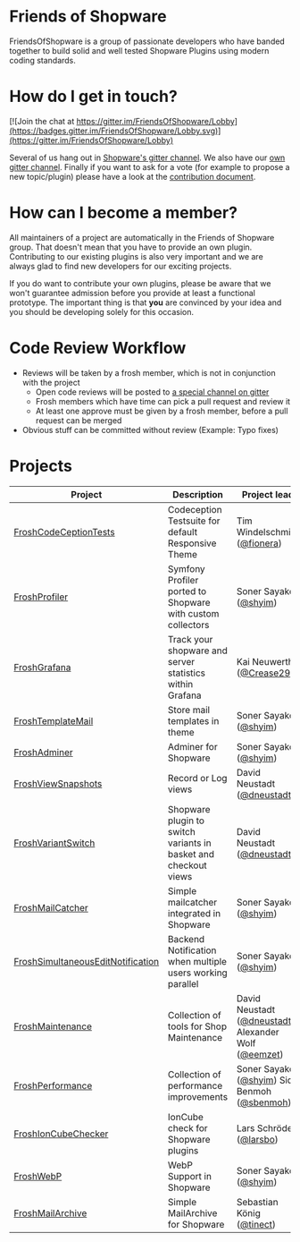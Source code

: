 # Friends of Shopware

FriendsOfShopware is a group of passionate developers who have banded together to build solid and well tested Shopware Plugins using modern coding standards.


# How do I get in touch?

[![Join the chat at https://gitter.im/FriendsOfShopware/Lobby](https://badges.gitter.im/FriendsOfShopware/Lobby.svg)](https://gitter.im/FriendsOfShopware/Lobby)

Several of us hang out in [Shopware's gitter channel](https://gitter.im/shopware/shopware). 
We also have our [own gitter channel](https://gitter.im/FriendsOfShopware/Lobby). 
Finally if you want to ask for a vote (for example to propose a new topic/plugin) please have a look at the [contribution document](CONTRIBUTING.md).


# How can I become a member?

All maintainers of a project are automatically in the Friends of Shopware group. 
That doesn't mean that you have to provide an own plugin. 
Contributing to our existing plugins is also very important and we are always glad to find new developers for our exciting projects.

If you do want to contribute your own plugins, please be aware that we won't guarantee admission before you provide at least a functional prototype.
The important thing is that **you** are convinced by your idea and you should be developing solely for this occasion.


# Code Review Workflow

* Reviews will be taken by a frosh member, which is not in conjunction with the project
  * Open code reviews will be posted to [a special channel on gitter](https://gitter.im/FriendsOfShopware/openreviews)
  * Frosh members which have time can pick a pull request and review it
  * At least one approve must be given by a frosh member, before a pull request can be merged
* Obvious stuff can be committed without review (Example: Typo fixes)


# Projects

| Project | Description | Project lead |
|---------|-------------|--------------|
| [FroshCodeCeptionTests](https://github.com/FriendsOfShopware/FroshCodeCeptionTests) | Codeception Testsuite for default Responsive Theme | Tim Windelschmidt ([@fionera](https://github.com/fionera)) |
| [FroshProfiler](https://github.com/FriendsOfShopware/FroshProfiler) | Symfony Profiler ported to Shopware with custom collectors | Soner Sayakci ([@shyim](https://github.com/shyim)) |
| [FroshGrafana](https://github.com/FriendsOfShopware/FroshGrafana) | Track your shopware and server statistics within Grafana | Kai Neuwerth ([@Crease29](https://github.com/Crease29)) |
| [FroshTemplateMail](https://github.com/FriendsOfShopware/FroshTemplateMail) | Store mail templates in theme | Soner Sayakci ([@shyim](https://github.com/shyim)) |
| [FroshAdminer](https://github.com/FriendsOfShopware/FroshAdminer) | Adminer for Shopware  | Soner Sayakci ([@shyim](https://github.com/shyim)) |
| [FroshViewSnapshots](https://github.com/FriendsOfShopware/FroshViewSnapshots) | Record or Log views | David Neustadt ([@dneustadt](https://github.com/dneustadt)) |
| [FroshVariantSwitch](https://github.com/FriendsOfShopware/FroshVariantSwitch) | Shopware plugin to switch variants in basket and checkout views | David Neustadt ([@dneustadt](https://github.com/dneustadt)) |
| [FroshMailCatcher](https://github.com/FriendsOfShopware/FroshMailCatcher) | Simple mailcatcher integrated in Shopware | Soner Sayakci ([@shyim](https://github.com/shyim)) |
| [FroshSimultaneousEditNotification](https://github.com/FriendsOfShopware/FroshSimultaneousEditNotification) | Backend Notification when multiple users working parallel | Soner Sayakci ([@shyim](https://github.com/shyim)) |
| [FroshMaintenance](https://github.com/FriendsOfShopware/FroshMaintenance) | Collection of tools for Shop Maintenance | David Neustadt ([@dneustadt](https://github.com/dneustadt)) Alexander Wolf ([@eemzet](https://github.com/eemzet)) |
| [FroshPerformance](https://github.com/FriendsOfShopware/FroshPerformance) | Collection of performance improvements | Soner Sayakci ([@shyim](https://github.com/shyim)) Sidi Benmoh ([@sbenmoh](https://github.com/sbenmoh)) |
| [FroshIonCubeChecker](https://github.com/FriendsOfShopware/FroshIonCubeChecker) | IonCube check for Shopware plugins | Lars Schröder ([@larsbo](https://github.com/larsbo)) |
| [FroshWebP](https://github.com/FriendsOfShopware/FroshWebP) | WebP Support in Shopware | Soner Sayakci ([@shyim](https://github.com/shyim)) |
| [FroshMailArchive](https://github.com/FriendsOfShopware/FroshMailArchive) | Simple MailArchive for Shopware | Sebastian König ([@tinect](https://github.com/tinect)) |
